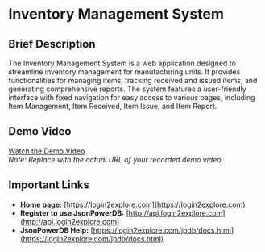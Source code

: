 # Inventory Management System

## Brief Description

The Inventory Management System is a web application designed to streamline inventory management for manufacturing units. It provides functionalities for managing items, tracking received and issued items, and generating comprehensive reports. The system features a user-friendly interface with fixed navigation for easy access to various pages, including Item Management, Item Received, Item Issue, and Item Report.

## Demo Video

[Watch the Demo Video](https://example.com/demo-video)  
*Note: Replace with the actual URL of your recorded demo video.*

## Important Links

- **Home page:** [https://login2explore.com](https://login2explore.com)
- **Register to use JsonPowerDB:** [http://api.login2explore.com](http://api.login2explore.com)
- **JsonPowerDB Help:** [https://login2explore.com/jpdb/docs.html](https://login2explore.com/jpdb/docs.html)

